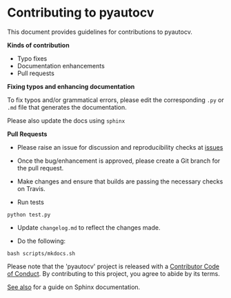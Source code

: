 # Contributing to pyautocv

This document provides guidelines for contributions to pyautocv.

**Kinds of contribution**

* Typo fixes
* Documentation enhancements
* Pull requests


**Fixing typos and enhancing documentation**

To fix typos and/or grammatical errors, please edit the corresponding `.py` or `.md` file that generates the documentation. 

Please also update the docs using `sphinx`

**Pull Requests**

* Please raise an issue for discussion and reproducibility checks at [issues](https://github.com/Nelson-Gon/pyautocv/issues)

* Once the bug/enhancement is approved, please create a Git branch for the pull request.

* Make changes and ensure that builds are passing the necessary checks on Travis.
* Run tests

```shell
python test.py
```
* Update `changelog.md` to reflect the changes made.

* Do the following:

```
bash scripts/mkdocs.sh
```
Please note that the 'pyautocv' project is released with a
[Contributor Code of Conduct](https://github.com/Nelson-Gon/pyautocv/.github/CODE_OF_CONDUCT.md).
By contributing to this project, you agree to abide by its terms.

[See also](https://samnicholls.net/2016/06/15/how-to-sphinx-readthedocs/) for a guide on Sphinx documentation.
